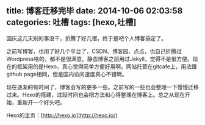 title: 博客迁移完毕
date: 2014-10-06 02:03:58
categories: 吐槽
tags: [hexo,吐槽]
---

国庆这几天别的事没干，折腾了好几宿，终于是吧个人博客搞定了。

<!-- more -->

之前写博客，也用了好几个平台了，CSDN、博客园、点点，也自己折腾过Wordpress啥的，都不是很满意。静态博客之前用过Jekyll，觉得不是很方便。现在的框架用的是Hexo，真心觉得简单方便好用啊。网站托管在gitcafe上，用法跟github page相同，但是国内访问速度真心不错啊。

现在逐渐的有时间了，博客会写的更多一些。之前写的一些也会整理一下慢慢迁移过来。Hexo的搭建，过段时间也会把方法和心得整理在博客上。总之从现在开始，重新开一个好头吧。

Hexo的主页：[http://hexo.io](http://hexo.io/)